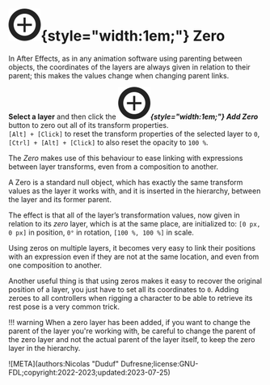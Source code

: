 # ![](../../../img/duik/icons/zero.svg){style="width:1em;"} Zero

In After Effects, as in any animation software using parenting between objects, the coordinates of the layers are always given in relation to their parent; this makes the values change when changing parent links.

**Select a layer** and then click the ***![](../../../img/duik/icons/zero.svg){style="width:1em;"} Add Zero*** button to zero out all of its transform properties.  
`[Alt] + [Click]` to reset the transform properties of the selected layer to `0`,  
`[Ctrl] + [Alt] + [Click]` to also reset the opacity to `100 %`.

The *Zero* makes use of this behaviour to ease linking with expressions between layer transforms, even from a composition to another.

A Zero is a standard null object, which has exactly the same transform values as the layer it works with, and it is inserted in the hierarchy, between the layer and its former parent.

The effect is that all of the layer’s transformation values, now given in relation to its *zero* layer, which is at the same place, are initialized to: `[0 px, 0 px]` in position, `0°` in rotation, `[100 %, 100 %]` in scale.

Using zeros on multiple layers, it becomes very easy to link their positions with an expression even if they are not at the same location, and even from one composition to another.

Another useful thing is that using zeros makes it easy to recover the original position of a layer, you just have to set all its coordinates to `0`. Adding zeroes to all controllers when rigging a character to be able to retrieve its rest pose is a very common trick.

!!! warning
    When a zero layer has been added, if you want to change the parent of the layer you're working with, be careful to change the parent of the zero layer and not the actual parent of the layer itself, to keep the zero layer in the hierarchy.

![META](authors:Nicolas "Duduf" Dufresne;license:GNU-FDL;copyright:2022-2023;updated:2023-07-25)
